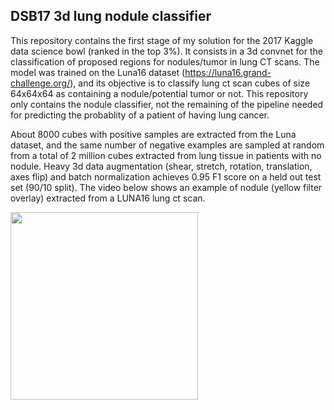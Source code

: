 ## DSB17 3d lung nodule classifier

This repository contains the first stage of my solution for the 2017 Kaggle data science bowl (ranked in the top 3%). It consists in a 3d convnet for the classification of proposed regions for nodules/tumor in lung CT scans. The model was trained on the Luna16 dataset (https://luna16.grand-challenge.org/), and its objective is to classify lung ct scan cubes of size 64x64x64 as containing a nodule/potential tumor or not. This repository only contains the nodule classifier, not the remaining of the pipeline needed for predicting the probablity of a patient of having lung cancer. 

About 8000 cubes with positive samples are extracted from the Luna dataset, and the same number of negative examples are sampled at random from a total of 2 million cubes extracted from lung tissue in patients with no nodule. Heavy 3d data augmentation (shear, stretch, rotation, translation, axes flip) and batch normalization achieves 0.95 F1 score on a held out test set (90/10 split). The video below shows an example of nodule (yellow filter overlay) extracted from a LUNA16 lung ct scan.

<img src="https://github.com/LouisFoucard/DSB17_3d_lung_nodule_classifier/blob/master/data/ezgif-1-65620bd01e.gif" height="300">

